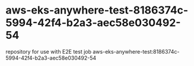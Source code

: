 # aws-eks-anywhere-test-8186374c-5994-42f4-b2a3-aec58e030492-54
repository for use with E2E test job aws-eks-anywhere-test:8186374c-5994-42f4-b2a3-aec58e030492-54
